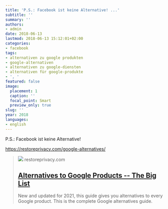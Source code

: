 ```yaml
---
title: 'P.S.: Facebook ist keine Alternative! ...'
subtitle: ''
summary: ''
authors:
- admin
date: 2018-06-13
lastmod: 2018-06-13 15:12:01+02:00
categories:
- facebook
tags:
- alternativen zu google produkten
- google-alternativen
- alternativen zu google-diensten
- alternativen für google-produkte
- ', '
featured: false
image:
  placement: 1
  caption: ''
  focal_point: Smart
  preview_only: true
slug: ''
year: 2018
languages:
- english
---
```


P.S.: Facebook ist keine Alternative!

https://restoreprivacy.com/google-alternatives/
> [![](https://cdn-resprivacy.pressidium.com/wp-content/uploads/2021/08/alternatives-to-Google.jpeg)](https://restoreprivacy.com/google-alternatives/)
> restoreprivacy.com
> ## [Alternatives to Google Products -- The Big List](https://restoreprivacy.com/google-alternatives/)
>
>New and updated for 2021, this guide gives you alternatives to every Google product. This is the complete Google alternatives guide.